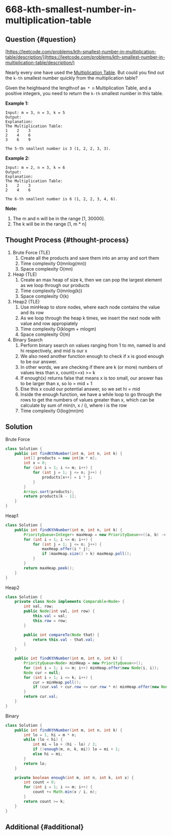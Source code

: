# 668-kth-smallest-number-in-multiplication-table

## Question {#question}

[https://leetcode.com/problems/kth-smallest-number-in-multiplication-table/description/](https://leetcode.com/problems/kth-smallest-number-in-multiplication-table/description/)

Nearly every one have used the [Multiplication Table](https://en.wikipedia.org/wiki/Multiplication_table). But could you find out the `k-th` smallest number quickly from the multiplication table?

Given the height`m`and the length`n`of a`m * n` Multiplication Table, and a positive integer`k`, you need to return the `k-th` smallest number in this table.

**Example 1:**

```text
Input: m = 3, n = 3, k = 5
Output: 
Explanation: 
The Multiplication Table:
1    2    3
2    4    6
3    6    9

The 5-th smallest number is 3 (1, 2, 2, 3, 3).
```

**Example 2:**

```text
Input: m = 2, n = 3, k = 6
Output: 
Explanation: 
The Multiplication Table:
1    2    3
2    4    6

The 6-th smallest number is 6 (1, 2, 2, 3, 4, 6).
```

**Note:**

1. The m and n will be in the range \[1, 30000\].
2. The k will be in the range \[1, m \* n\]

## Thought Process {#thought-process}

1. Brute Force \(TLE\)
   1. Create all the products and save them into an array and sort them
   2. Time complexity O\(mnlog\(mn\)\)
   3. Space complexity O\(mn\)
2. Heap \(TLE\)
   1. Create an max heap of size k, then we can pop the largest element as we loop through our products
   2. Time complexity O\(mnlog\(k\)\)
   3. Space complexity O\(k\)
3. Heap2 \(TLE\)
   1. Use minHeap to store nodes, where each node contains the value and its row
   2. As we loop through the heap k times, we insert the next node with value and row appropiately
   3. Time complexity O\(klogm + mlogm\)
   4. Space complexity O\(m\)
4. Binary Search
   1. Perform binary search on values ranging from 1 to mn, named lo and hi respectively, and mid is our x
   2. We also need another function enough to check if x is good enough to be our answer.
   3. In other words, we are checking if there are k \(or more\) numbers of values less than x, count\(&lt;=x\) &gt;= k
   4. If enough\(x\) returns false that means x is too small, our answer has to be larger than x, so lo = mid + 1
   5. Else this x could our potential answer, so we set hi = mid
   6. Inside the enough function, we have a while loop to go through the rows to get the numbers of values greater than x, which can be calculate by sum of min\(n, x / i\), where i is the row
   7. Time complexity O\(log\(mn\)m\)

## Solution

Brute Force

```java
class Solution {
    public int findKthNumber(int m, int n, int k) {
        int[] products = new int[m * n];
        int x = 0;
        for (int i = 1; i <= m; i++) {
            for (int j = 1; j <= n; j++) {
                products[x++] = i * j;
            }
        }
        Arrays.sort(products);
        return products[k - 1];
    }
}
```

Heap1

```java
class Solution {
    public int findKthNumber(int m, int n, int k) {
        PriorityQueue<Integer> maxHeap = new PriorityQueue<>((a, b) -> b - a);
        for (int i = 1; i <= m; i++) {
            for (int j = 1; j <= n; j++) {
                maxHeap.offer(i * j);
                if (maxHeap.size() > k) maxHeap.poll();
            }
        }
        return maxHeap.peek();
    }
}
```

Heap2

```java
class Solution {
    private class Node implements Comparable<Node> {
        int val, row;
        public Node(int val, int row) {
            this.val = val;
            this.row = row;
        }

        public int compareTo(Node that) {
            return this.val - that.val;
        }
    }

    public int findKthNumber(int m, int n, int k) {
        PriorityQueue<Node> minHeap = new PriorityQueue<>();
        for (int i = 1; i <= m; i++) minHeap.offer(new Node(i, i));
        Node cur = null;
        for (int i = 1; i <= k; i++) {
            cur = minHeap.poll();
            if (cur.val + cur.row <= cur.row * n) minHeap.offer(new Node(cur.val + cur.row, cur.row));
        }
        return cur.val;
    }
}
```

Binary

```java
class Solution {
    public int findKthNumber(int m, int n, int k) {
        int lo = 1, hi = m * n;
        while (lo < hi) {
            int mi = lo + (hi - lo) / 2;
            if (!enough(m, n, k, mi)) lo = mi + 1;
            else hi = mi;
        }
        return lo;
    }

    private boolean enough(int m, int n, int k, int x) {
        int count = 0;
        for (int i = 1; i <= m; i++) {
            count += Math.min(x / i, n);
        }
        return count >= k;
    }
}
```

## Additional {#additional}

